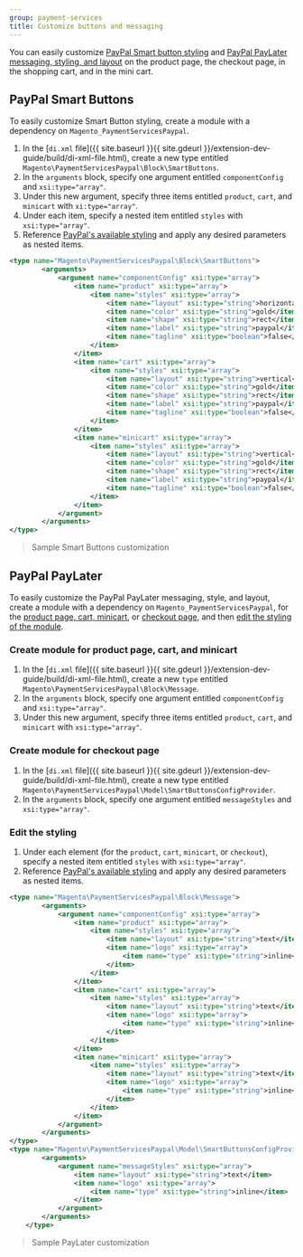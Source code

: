 ```yaml
---
group: payment-services
title: Customize buttons and messaging
---
```


You can easily customize [PayPal Smart button styling](#paypal-smart-buttons) and [PayPal PayLater messaging, styling, and layout](#paypal-paylater) on the product page, the checkout page, in the shopping cart, and in the mini cart.

## PayPal Smart Buttons

To easily customize Smart Button styling, create a module with a dependency on `Magento_PaymentServicesPaypal`.

1. In the [`di.xml` file]({{ site.baseurl }}{{ site.gdeurl }}/extension-dev-guide/build/di-xml-file.html), create a new type entitled `Magento\PaymentServicesPaypal\Block\SmartButtons`.
1. In the `arguments` block, specify one argument entitled `componentConfig` and `xsi:type="array"`.
1. Under this new argument, specify three items entitled `product`, `cart`, and `minicart` with `xi:type="array"`.
1. Under each item, specify a nested item entitled `styles` with `xsi:type="array"`.
1. Reference [PayPal's available styling](https://developer.paypal.com/docs/archive/checkout/how-to/customize-button/) and apply any desired parameters as nested items.

``` xml
<type name="Magento\PaymentServicesPaypal\Block\SmartButtons">
        <arguments>
            <argument name="componentConfig" xsi:type="array">
                <item name="product" xsi:type="array">
                    <item name="styles" xsi:type="array">
                        <item name="layout" xsi:type="string">horizontal</item>
                        <item name="color" xsi:type="string">gold</item>
                        <item name="shape" xsi:type="string">rect</item>
                        <item name="label" xsi:type="string">paypal</item>
                        <item name="tagline" xsi:type="boolean">false</item>
                    </item>
                </item>
                <item name="cart" xsi:type="array">
                    <item name="styles" xsi:type="array">
                        <item name="layout" xsi:type="string">vertical</item>
                        <item name="color" xsi:type="string">gold</item>
                        <item name="shape" xsi:type="string">rect</item>
                        <item name="label" xsi:type="string">paypal</item>
                        <item name="tagline" xsi:type="boolean">false</item>
                    </item>
                </item>
                <item name="minicart" xsi:type="array">
                    <item name="styles" xsi:type="array">
                        <item name="layout" xsi:type="string">vertical</item>
                        <item name="color" xsi:type="string">gold</item>
                        <item name="shape" xsi:type="string">rect</item>
                        <item name="label" xsi:type="string">paypal</item>
                        <item name="tagline" xsi:type="boolean">false</item>
                    </item>
                </item>
            </argument>
        </arguments>
</type>
```
> Sample Smart Buttons customization

## PayPal PayLater

To easily customize the PayPal PayLater messaging, style, and layout, create a module with a dependency on `Magento_PaymentServicesPaypal`, for the [product page, cart, minicart](#create-module-for-product-page-cart-and-minicart), or [checkout page](#create-module-for-checkout-page), and then [edit the styling of the module](#edit-the-styling).

### Create module for product page, cart, and minicart

1. In the [`di.xml` file]({{ site.baseurl }}{{ site.gdeurl }}/extension-dev-guide/build/di-xml-file.html), create a new `type` entitled `Magento\PaymentServicesPaypal\Block\Message`.
1. In the `arguments` block, specify one argument entitled `componentConfig` and `xsi:type="array"`.
1. Under this new argument, specify three items entitled `product`, `cart`, and `minicart` with `xsi:type="array"`.

### Create module for checkout page

1. In the [`di.xml` file]({{ site.baseurl }}{{ site.gdeurl }}/extension-dev-guide/build/di-xml-file.html), create a new type entitled `Magento\PaymentServicesPaypal\Model\SmartButtonsConfigProvider`.
1. In the `arguments` block, specify one argument entitled `messageStyles` and `xsi:type="array"`.

### Edit the styling

1. Under each element (for the `product`, `cart`, `minicart`, or `checkout`), specify a nested item entitled `styles` with `xsi:type="array"`.
1. Reference [PayPal's available styling](https://developer.paypal.com/docs/business/pay-later/us/integrate/customize-messages/) and apply any desired parameters as nested items.

``` xml
<type name="Magento\PaymentServicesPaypal\Block\Message">
        <arguments>
            <argument name="componentConfig" xsi:type="array">
                <item name="product" xsi:type="array">                   
                    <item name="styles" xsi:type="array">
                        <item name="layout" xsi:type="string">text</item>
                        <item name="logo" xsi:type="array">
                            <item name="type" xsi:type="string">inline</item>
                        </item>
                    </item>
                </item>
                <item name="cart" xsi:type="array">
                    <item name="styles" xsi:type="array">
                        <item name="layout" xsi:type="string">text</item>
                        <item name="logo" xsi:type="array">
                            <item name="type" xsi:type="string">inline</item>
                        </item>
                    </item>
                </item>
                <item name="minicart" xsi:type="array">
                    <item name="styles" xsi:type="array">
                        <item name="layout" xsi:type="string">text</item>
                        <item name="logo" xsi:type="array">
                            <item name="type" xsi:type="string">inline</item>
                        </item>
                    </item>
                </item>
            </argument>
        </arguments>
</type>
<type name="Magento\PaymentServicesPaypal\Model\SmartButtonsConfigProvider">
        <arguments>
            <argument name="messageStyles" xsi:type="array">
                <item name="layout" xsi:type="string">text</item>
                <item name="logo" xsi:type="array">
                    <item name="type" xsi:type="string">inline</item>
                </item>
            </argument>
        </arguments>
    </type>
```
> Sample PayLater customization